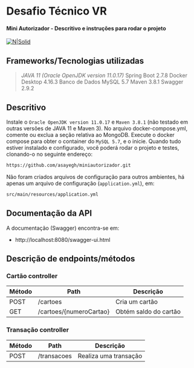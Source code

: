 # Desafio Técnico VR
#### Mini Autorizador - Descritivo e instruções para rodar o projeto

[![N|Solid](https://www.vr.com.br/lumis-theme/br/com/vr/portal/theme/vr-portal/img/svg/logo-vr.svg)](https://www.vr.com.br/)

## Frameworks/Tecnologias utilizadas
> _JAVA 11 (Oracle OpenJDK version 11.0.17)_
> Spring Boot 2.7.8
> Docker Desktop 4.16.3
> Banco de Dados MySQL 5.7
> Maven 3.8.1
> Swagger 2.9.2

## Descritivo
Instale o `Oracle OpenJDK version 11.0.17` e `Maven 3.8.1` (não testado em outras versões de JAVA 11 e Maven 3). No arquivo docker-compose.yml, comente ou exclua a seção relativa ao MongoDB. Execute o docker compose para obter o container do `MySQL 5.7`, e o inicie. Quando tudo estiver instalado e configurado, você poderá rodar o projeto e testes, clonando-o no seguinte endereço:

```sh
https://github.com/asayegh/miniautorizador.git
```
 
 Não foram criados arquivos de configuração para outros ambientes, há apenas um arquivo de configuração (`application.yml`), em:

```sh
src/main/resources/application.yml
```

## Documentação da API
A documentação (Swagger) encontra-se em:
- http://localhost:8080/swagger-ui.html

## Descrição de endpoints/métodos

### Cartão controller
|Método          |Path                           |Descrição                    |
|----------------|-------------------------------|-----------------------------|
|POST            |/cartoes                       |Cria um cartão               |
|GET             |/cartoes/{numeroCartao}        |Obtém saldo do cartão        |

### Transação controller
|Método          |Path                           |Descrição                    |
|----------------|-------------------------------|-----------------------------|
|POST            |/transacoes                    |Realiza uma transação         |
